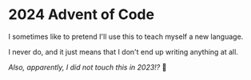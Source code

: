 # 2024 Advent of Code

I sometimes like to pretend I'll use this to teach myself a new language.

I never do, and it just means that I don't end up writing anything at all.

_Also, apparently, I did not touch this in 2023!?_ 🤯